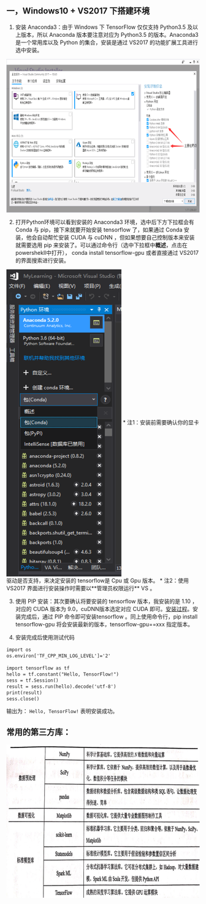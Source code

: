## 一，Windows10 + VS2017 下搭建环境
1. 安装 Anaconda3：由于 Windows 下 TensorFlow 仅仅支持 Python3.5 及以上版本，所以 Anaconda 版本要注意对应为 Python3.5 的版本。Anaconda3 是一个常用库以及 Python 的集合，安装是通过 VS2017 的功能扩展工具进行选中安装。
<img src="https://raw.githubusercontent.com/HATTER-LONG/NoteBook_MachineLeaning/master/Lesson_2/p2.jpg" align="center"  width = "800" height = "400" alt="picture"  />

2. 打开Python环境可以看到安装的 Anaconda3 环境，选中后下方下拉框会有 Conda 与 pip，接下来就要开始安装 tensorflow 了，如果通过 Conda 安装，他会自动帮忙安装 CUDA 与 cuDNN ，但如果想要自己控制版本来安装就需要选用 pip 来安装了。可以通过命令行（选中下拉框中**概述**，点击在powershekll中打开）， conda install tensorflow-gpu 或者直接通过 VS2017 的界面搜索进行安装。
<img src="https://raw.githubusercontent.com/HATTER-LONG/NoteBook_MachineLeaning/master/Lesson_2/p3.jpg"   width = "300" height = "800" alt="picture"  div align=center />
  * 注1：安装前需要确认你的显卡驱动是否支持，来决定安装的 tensorflow是 Cpu 或 Gpu 版本。
  * 注2：使用 VS2017 界面进行安装操作时需要以**管理员权限运行** VS 。

3. 使用 PIP 安装：其次要确认将要安装的 tensorflow 版本，我安装的是 1.10 ，对应的 CUDA 版本为 9.0，cuDNN版本选定对应 CUDA 即可。[安装过程](https://blog.csdn.net/zw__chen/article/details/79374467)。安装完成后，通过 PIP 命令即可安装tensorflow 。同上使用命令行，pip install tensorflow-gpu 将会安装最新的版本，tensorflow-gpu==xxx 指定版本。

4. 安装完成后使用测试代码

```pyhton
import os
os.environ['TF_CPP_MIN_LOG_LEVEL']='2'

import tensorflow as tf
hello = tf.constant("Hello, TensorFlow!")
sess = tf.Session()
result = sess.run(hello).decode('utf-8')
print(result)
sess.close()
```
输出为：
`Hello, TensorFlow!`
表明安装成功。
## 常用的第三方库：
<img src="https://raw.githubusercontent.com/HATTER-LONG/NoteBook_MachineLeaning/master/Lesson_2/table2-1.png" align="center"  width = "800" height = "400" alt="picture"  />
